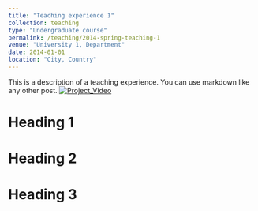 ```yaml
---
title: "Teaching experience 1"
collection: teaching
type: "Undergraduate course"
permalink: /teaching/2014-spring-teaching-1
venue: "University 1, Department"
date: 2014-01-01
location: "City, Country"
---
```


This is a description of a teaching experience. You can use markdown like any other post.
[![Project_Video](https://img.youtube.com/vi/IvDL5r16xCE/0.jpg)](https://www.youtube.com/watch?v=IvDL5r16xCE)


Heading 1
======

Heading 2
======

Heading 3
======
